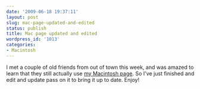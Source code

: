 ```yaml
---
date: '2009-06-18 19:37:11'
layout: post
slug: mac-page-updated-and-edited
status: publish
title: Mac page updated and edited
wordpress_id: '1013'
categories:
- Macintosh
---
```


I met a couple of old friends from out of town this week, and was amazed to learn that they still actually use [my Macintosh page](http://fnord.phfactor.net/2005/06/13/macintosh-programs-notes-and-recommendations/). So I've just finished and edit and update pass on it to bring it up to date. Enjoy!
